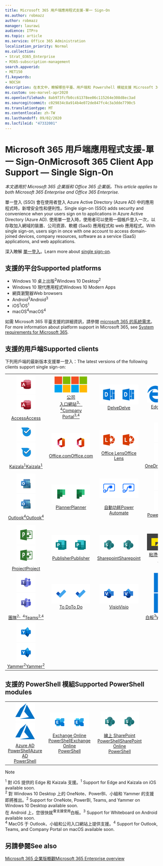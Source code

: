 ```yaml
---
title: Microsoft 365 用戶端應用程式支援-單一 Sign-On
ms.author: robmazz
author: robmazz
manager: laurawi
audience: ITPro
ms.topic: article
ms.service: Office 365 Administration
localization_priority: Normal
ms.collection:
- Strat_O365_Enterprise
- M365-subscription-management
search.appverid:
- MET150
f1.keywords:
- NOCSH
description: 在本文中，瞭解哪些平臺、用戶端和 Powershell 模組支援 Microsoft 365 的單一登入。
ms.custom: seo-marvel-apr2020
ms.openlocfilehash: 8ab973fcfb0cc61378ee06c115264e308d8ec3ad
ms.sourcegitcommit: c029834c8a914b4e072de847fc4c3a3dde7790c5
ms.translationtype: MT
ms.contentlocale: zh-TW
ms.lasthandoff: 09/02/2020
ms.locfileid: "47332001"
---
```

# <a name="microsoft-365-client-app-support--single-sign-on"></a><span data-ttu-id="05eee-103">Microsoft 365 用戶端應用程式支援-單一 Sign-On</span><span class="sxs-lookup"><span data-stu-id="05eee-103">Microsoft 365 Client App Support — Single Sign-On</span></span>

<span data-ttu-id="05eee-104">*本文適用於 Microsoft 365 企業版和 Office 365 企業版。*</span><span class="sxs-lookup"><span data-stu-id="05eee-104">*This article applies to both Microsoft 365 Enterprise and Office 365 Enterprise.*</span></span>

<span data-ttu-id="05eee-105">單一登入 (SSO) 會在使用者登入 Azure Active Directory (Azure AD) 中的應用程式時，新增安全性和便利性。</span><span class="sxs-lookup"><span data-stu-id="05eee-105">Single sign-on (SSO) adds security and convenience when your users sign on to applications in Azure Active Directory (Azure AD).</span></span> <span data-ttu-id="05eee-106">使用單一登入時，使用者可以使用一個帳戶登入一次，以存取加入網域的裝置、公司資源、軟體 (SaaS) 應用程式和 web 應用程式。</span><span class="sxs-lookup"><span data-stu-id="05eee-106">With single sign-on, users sign in once with one account to access domain-joined devices, company resources, software as a service (SaaS) applications, and web applications.</span></span>

<span data-ttu-id="05eee-107">深入瞭解 [單一登入](https://docs.microsoft.com/azure/active-directory/manage-apps/what-is-single-sign-on)。</span><span class="sxs-lookup"><span data-stu-id="05eee-107">Learn more about [single sign-on](https://docs.microsoft.com/azure/active-directory/manage-apps/what-is-single-sign-on).</span></span>

## <a name="supported-platforms"></a><span data-ttu-id="05eee-108">支援的平台</span><span class="sxs-lookup"><span data-stu-id="05eee-108">Supported platforms</span></span>

 - <span data-ttu-id="05eee-109">Windows 10 桌上出版<sup>2</sup></span><span class="sxs-lookup"><span data-stu-id="05eee-109">Windows 10 Desktop<sup>2</sup></span></span>
 - <span data-ttu-id="05eee-110">Windows 10 現代應用程式</span><span class="sxs-lookup"><span data-stu-id="05eee-110">Windows 10 Modern Apps</span></span>
 - <span data-ttu-id="05eee-111">網頁瀏覽器</span><span class="sxs-lookup"><span data-stu-id="05eee-111">Web browsers</span></span>
 - <span data-ttu-id="05eee-112">Android<sup>3</sup></span><span class="sxs-lookup"><span data-stu-id="05eee-112">Android<sup>3</sup></span></span>
 - <span data-ttu-id="05eee-113">iOS<sup>1</sup></span><span class="sxs-lookup"><span data-stu-id="05eee-113">iOS<sup>1</sup></span></span>
 - <span data-ttu-id="05eee-114">macOS<sup>4</sup></span><span class="sxs-lookup"><span data-stu-id="05eee-114">macOS<sup>4</sup></span></span>

<span data-ttu-id="05eee-115">如需 Microsoft 365 平臺支援的詳細資訊，請參閱 [microsoft 365 的系統需求](https://products.office.com/office-system-requirements)。</span><span class="sxs-lookup"><span data-stu-id="05eee-115">For more information about platform support in Microsoft 365, see [System requirements for Microsoft 365](https://products.office.com/office-system-requirements).</span></span>

## <a name="supported-clients"></a><span data-ttu-id="05eee-116">支援的用戶端</span><span class="sxs-lookup"><span data-stu-id="05eee-116">Supported clients</span></span>

<span data-ttu-id="05eee-117">下列用戶端的最新版本支援單一登入：</span><span class="sxs-lookup"><span data-stu-id="05eee-117">The latest versions of the following clients support single sign-on:</span></span>

| | | | | | |
|:---:|:---:|:---:|:---:|:---:|:---:|
| <span data-ttu-id="05eee-118">![Access 圖示](../media/o365-access-64x64.png)</span><span class="sxs-lookup"><span data-stu-id="05eee-118">![Access icon](../media/o365-access-64x64.png)</span></span> <br> [<span data-ttu-id="05eee-119">Access</span><span class="sxs-lookup"><span data-stu-id="05eee-119">Access</span></span>](https://products.office.com/access) | <span data-ttu-id="05eee-120">![公司入口網站圖示](../media/o365-microsoft-64x64.png)</span><span class="sxs-lookup"><span data-stu-id="05eee-120">![Company portal icon](../media/o365-microsoft-64x64.png)</span></span> <br> [<span data-ttu-id="05eee-121">公司 <br> 入口網站<sup>3、4</sup></span><span class="sxs-lookup"><span data-stu-id="05eee-121">Company <br> Portal<sup>3,4</sup> </span></span>](https://docs.microsoft.com/intune-user-help/sign-in-to-the-company-portal) | <span data-ttu-id="05eee-122">![Delve 圖示](../media/o365-delve-64x64.png)</span><span class="sxs-lookup"><span data-stu-id="05eee-122">![Delve icon](../media/o365-delve-64x64.png)</span></span> <br> [<span data-ttu-id="05eee-123">Delve</span><span class="sxs-lookup"><span data-stu-id="05eee-123">Delve</span></span>](https://products.office.com/business/intelligent-search) | <span data-ttu-id="05eee-124">![Edge 圖示](../media/o365-edge-64x64.png)</span><span class="sxs-lookup"><span data-stu-id="05eee-124">![Edge icon](../media/o365-edge-64x64.png)</span></span> <br> [<span data-ttu-id="05eee-125">Edge<sup>1</sup></span><span class="sxs-lookup"><span data-stu-id="05eee-125">Edge<sup>1</sup></span></span>](https://www.microsoft.com/windows/microsoft-edge) | <span data-ttu-id="05eee-126">![Excel 圖示](../media/o365-excel-64x64.png)</span><span class="sxs-lookup"><span data-stu-id="05eee-126">![Excel icon](../media/o365-excel-64x64.png)</span></span> <br> [<span data-ttu-id="05eee-127">Excel</span><span class="sxs-lookup"><span data-stu-id="05eee-127">Excel</span></span>](https://products.office.com/excel) 
| <span data-ttu-id="05eee-128">![Kaizala 圖示](../media/o365-kaizala-64x64.png)</span><span class="sxs-lookup"><span data-stu-id="05eee-128">![Kaizala icon](../media/o365-kaizala-64x64.png)</span></span> <br> [<span data-ttu-id="05eee-129">Kaizala<sup>1</sup></span><span class="sxs-lookup"><span data-stu-id="05eee-129">Kaizala<sup>1</sup></span></span>](https://products.office.com/en/business/microsoft-kaizala) | <span data-ttu-id="05eee-130">![Office.com 圖示](../media/o365-office-64x64.png)</span><span class="sxs-lookup"><span data-stu-id="05eee-130">![Office.com icon](../media/o365-office-64x64.png)</span></span> <br> [<span data-ttu-id="05eee-131">Office.com</span><span class="sxs-lookup"><span data-stu-id="05eee-131">Office.com</span></span>](https://www.office.com/) | <span data-ttu-id="05eee-132">![鏡頭圖示](../media/o365-lens-64x64.png)</span><span class="sxs-lookup"><span data-stu-id="05eee-132">![Lens icon](../media/o365-lens-64x64.png)</span></span> <br> [<span data-ttu-id="05eee-133">Office Lens</span><span class="sxs-lookup"><span data-stu-id="05eee-133">Office Lens</span></span>](https://www.microsoft.com/p/office-lens/9wzdncrfj3t8?activetab=pivot%3Aoverviewtab) | <span data-ttu-id="05eee-134">![商務用 OneDrive 圖示](../media/o365-OneDrive-64x64.png)</span><span class="sxs-lookup"><span data-stu-id="05eee-134">![OneDrive for Business icon](../media/o365-OneDrive-64x64.png)</span></span> <br> [<span data-ttu-id="05eee-135">OneDrive</span><span class="sxs-lookup"><span data-stu-id="05eee-135">OneDrive</span></span>](https://products.office.com/onedrive-for-business/online-cloud-storage) | <span data-ttu-id="05eee-136">![OneNote 圖示](../media/o365-OneNote-64x64.png)</span><span class="sxs-lookup"><span data-stu-id="05eee-136">![OneNote icon](../media/o365-OneNote-64x64.png)</span></span> <br> [<span data-ttu-id="05eee-137">OneNote<sup>2</sup></span><span class="sxs-lookup"><span data-stu-id="05eee-137">OneNote<sup>2</sup></span></span>](https://products.office.com/onenote) 
| <span data-ttu-id="05eee-138">![Outlook 圖示](../media/o365-outlook-64x64.png)</span><span class="sxs-lookup"><span data-stu-id="05eee-138">![Outlook icon](../media/o365-outlook-64x64.png)</span></span> <br> [<span data-ttu-id="05eee-139">Outlook<sup>4</sup></span><span class="sxs-lookup"><span data-stu-id="05eee-139">Outlook<sup>4</sup></span></span>](https://products.office.com/outlook) | <span data-ttu-id="05eee-140">![Planner 圖示](../media/o365-planner-64x64.png)</span><span class="sxs-lookup"><span data-stu-id="05eee-140">![Planner icon](../media/o365-planner-64x64.png)</span></span> <br> [<span data-ttu-id="05eee-141">Planner</span><span class="sxs-lookup"><span data-stu-id="05eee-141">Planner</span></span>](https://products.office.com/business/task-management-software) | <span data-ttu-id="05eee-142">![電源自動圖示](../media/o365-flow-64x64.png)</span><span class="sxs-lookup"><span data-stu-id="05eee-142">![Power Automate icon](../media/o365-flow-64x64.png)</span></span> <br> [<span data-ttu-id="05eee-143"><br>自動功耗</span><span class="sxs-lookup"><span data-stu-id="05eee-143">Power <br> Automate</span></span>](https://flow.microsoft.com) | <span data-ttu-id="05eee-144">![PowerBI 圖示](../media/o365-powerbi-64x64.png)</span><span class="sxs-lookup"><span data-stu-id="05eee-144">![PowerBI icon](../media/o365-powerbi-64x64.png)</span></span> <br> [<span data-ttu-id="05eee-145">Power BI<sup>2</sup></span><span class="sxs-lookup"><span data-stu-id="05eee-145">Power BI<sup>2</sup></span></span>](https://powerbi.microsoft.com)| <span data-ttu-id="05eee-146">![PowerPoint 圖示](../media/o365-powerpoint-64x64.png)</span><span class="sxs-lookup"><span data-stu-id="05eee-146">![PowerPoint icon](../media/o365-powerpoint-64x64.png)</span></span> <br> [<span data-ttu-id="05eee-147">PowerPoint</span><span class="sxs-lookup"><span data-stu-id="05eee-147">PowerPoint</span></span>](https://products.office.com/powerpoint) 
| <span data-ttu-id="05eee-148">![Project 圖示](../media/o365-project-64x64.png)</span><span class="sxs-lookup"><span data-stu-id="05eee-148">![Project icon](../media/o365-project-64x64.png)</span></span> <br> [<span data-ttu-id="05eee-149">Project</span><span class="sxs-lookup"><span data-stu-id="05eee-149">Project</span></span>](https://products.office.com/project) | <span data-ttu-id="05eee-150">![Publisher 圖示](../media/o365-publisher-64x64.png)</span><span class="sxs-lookup"><span data-stu-id="05eee-150">![Publisher icon](../media/o365-publisher-64x64.png)</span></span> <br> [<span data-ttu-id="05eee-151">Publisher</span><span class="sxs-lookup"><span data-stu-id="05eee-151">Publisher</span></span>](https://products.office.com/publisher) | <span data-ttu-id="05eee-152">![SharePoint 圖示](../media/o365-sharepoint-64x64.png)</span><span class="sxs-lookup"><span data-stu-id="05eee-152">![SharePoint icon](../media/o365-sharepoint-64x64.png)</span></span> <br> [<span data-ttu-id="05eee-153">Sharepoint</span><span class="sxs-lookup"><span data-stu-id="05eee-153">Sharepoint</span></span>](https://products.office.com/sharepoint) | <span data-ttu-id="05eee-154">![粘滯音符圖示](../media/o365-stickynotes-64x64.png)</span><span class="sxs-lookup"><span data-stu-id="05eee-154">![Sticky Notes icon](../media/o365-stickynotes-64x64.png)</span></span> <br> [<span data-ttu-id="05eee-155">粘滯音符</span><span class="sxs-lookup"><span data-stu-id="05eee-155">Sticky Notes</span></span>](https://www.microsoft.com/p/microsoft-sticky-notes/9nblggh4qghw)  | <span data-ttu-id="05eee-156">![Sway 圖示](../media/o365-sway-64x64.png)</span><span class="sxs-lookup"><span data-stu-id="05eee-156">![Sway icon](../media/o365-sway-64x64.png)</span></span> <br> [<span data-ttu-id="05eee-157">Sway</span><span class="sxs-lookup"><span data-stu-id="05eee-157">Sway</span></span>](https://sway.com) 
| <span data-ttu-id="05eee-158">![Teams 圖示](../media/o365-teams-64x64.png)</span><span class="sxs-lookup"><span data-stu-id="05eee-158">![Teams icon](../media/o365-teams-64x64.png)</span></span> <br> [<span data-ttu-id="05eee-159">團隊<sup>2、4</sup></span><span class="sxs-lookup"><span data-stu-id="05eee-159">Teams<sup>2,4</sup></span></span>](https://products.office.com/microsoft-teams/group-chat-software) | <span data-ttu-id="05eee-160">![待辦事項圖示](../media/o365-todo-64x64.png)</span><span class="sxs-lookup"><span data-stu-id="05eee-160">![To Do icon](../media/o365-todo-64x64.png)</span></span> <br> [<span data-ttu-id="05eee-161">To Do</span><span class="sxs-lookup"><span data-stu-id="05eee-161">To Do</span></span>](https://todo.microsoft.com) | <span data-ttu-id="05eee-162">![Visio 圖示](../media/o365-visio-64x64.png)</span><span class="sxs-lookup"><span data-stu-id="05eee-162">![Visio icon](../media/o365-visio-64x64.png)</span></span> <br> [<span data-ttu-id="05eee-163">Visio</span><span class="sxs-lookup"><span data-stu-id="05eee-163">Visio</span></span>](https://products.office.com/visio/flowchart-software) | <span data-ttu-id="05eee-164">![Whiteboard 圖示](../media/o365-whiteboard-64x64.png)</span><span class="sxs-lookup"><span data-stu-id="05eee-164">![Whiteboard icon](../media/o365-whiteboard-64x64.png)</span></span> <br> [<span data-ttu-id="05eee-165">白板<sup>3</sup></span><span class="sxs-lookup"><span data-stu-id="05eee-165">Whiteboard<sup>3</sup></span></span>](https://whiteboard.microsoft.com/) | <span data-ttu-id="05eee-166">![Word 圖示](../media/o365-word-64x64.png)</span><span class="sxs-lookup"><span data-stu-id="05eee-166">![Word icon](../media/o365-word-64x64.png)</span></span> <br> [<span data-ttu-id="05eee-167">Word</span><span class="sxs-lookup"><span data-stu-id="05eee-167">Word</span></span>](https://products.office.com/word) 
| <span data-ttu-id="05eee-168">![Yammer 圖示](../media/o365-yammer-64x64.png)</span><span class="sxs-lookup"><span data-stu-id="05eee-168">![Yammer icon](../media/o365-yammer-64x64.png)</span></span> <br> [<span data-ttu-id="05eee-169">Yammer<sup>2</sup></span><span class="sxs-lookup"><span data-stu-id="05eee-169">Yammer<sup>2</sup></span></span>](https://products.office.com/yammer/yammer-overview) |

## <a name="supported-powershell-modules"></a><span data-ttu-id="05eee-170">支援的 PowerShell 模組</span><span class="sxs-lookup"><span data-stu-id="05eee-170">Supported PowerShell modules</span></span>

| | | | | | |
|:---:|:---:|:---:|:---:|:---:|:---:|
| <span data-ttu-id="05eee-171">![Azure 圖示](../media/o365-azure-64x64.png)</span><span class="sxs-lookup"><span data-stu-id="05eee-171">![Azure icon](../media/o365-azure-64x64.png)</span></span> <br> [<span data-ttu-id="05eee-172">Azure AD <br> PowerShell</span><span class="sxs-lookup"><span data-stu-id="05eee-172">Azure AD <br> PowerShell</span></span>](https://docs.microsoft.com/powershell/azure/active-directory/overview?view=azureadps-2.0) | <span data-ttu-id="05eee-173">![Exchange 圖示](../media/o365-exchange-64x64.png)</span><span class="sxs-lookup"><span data-stu-id="05eee-173">![Exchange icon](../media/o365-exchange-64x64.png)</span></span> <br> [<span data-ttu-id="05eee-174">Exchange Online <br> PowerShell</span><span class="sxs-lookup"><span data-stu-id="05eee-174">Exchange Online <br> PowerShell</span></span>](https://docs.microsoft.com/powershell/exchange/exchange-online/exchange-online-powershell?view=exchange-ps) | <span data-ttu-id="05eee-175">![SharePoint 圖示](../media/o365-sharepoint-64x64.png)</span><span class="sxs-lookup"><span data-stu-id="05eee-175">![SharePoint icon](../media/o365-sharepoint-64x64.png)</span></span> <br> [<span data-ttu-id="05eee-176">線上 SharePoint <br> PowerShell</span><span class="sxs-lookup"><span data-stu-id="05eee-176">SharePoint Online <br> PowerShell</span></span>](https://docs.microsoft.com/powershell/sharepoint/sharepoint-online/connect-sharepoint-online)

> [!NOTE]
> <span data-ttu-id="05eee-177"><sup>1</sup> 對 iOS 提供的 Edge 和 Kaizala 支援。</span><span class="sxs-lookup"><span data-stu-id="05eee-177"><sup>1</sup> Support for Edge and Kaizala on iOS available soon.</span></span> <br>
> <span data-ttu-id="05eee-178"><sup>2</sup> 對 Windows 10 Desktop 上的 OneNote、PowerBI、小組和 Yammer 的支援即將推出。</span><span class="sxs-lookup"><span data-stu-id="05eee-178"><sup>2</sup> Support for OneNote, PowerBI, Teams, and Yammer on Windows 10 Desktop available soon.</span></span> <br>
> <span data-ttu-id="05eee-179">在 Android 上，您很快就<sup>會支援使用</sup>白板。</span><span class="sxs-lookup"><span data-stu-id="05eee-179"><sup>3</sup> Support for Whiteboard on Android available soon.</span></span> <br>
> <span data-ttu-id="05eee-180"><sup>4</sup> MacOS 于 Outlook、小組和公司入口網站上提供支援。</span><span class="sxs-lookup"><span data-stu-id="05eee-180"><sup>4</sup> Support for Outlook, Teams, and Company Portal on macOS available soon.</span></span> <br>

## <a name="see-also"></a><span data-ttu-id="05eee-181">另請參閱</span><span class="sxs-lookup"><span data-stu-id="05eee-181">See also</span></span>

[<span data-ttu-id="05eee-182">Microsoft 365 企業版概觀</span><span class="sxs-lookup"><span data-stu-id="05eee-182">Microsoft 365 Enterprise overview</span></span>](microsoft-365-overview.md)
